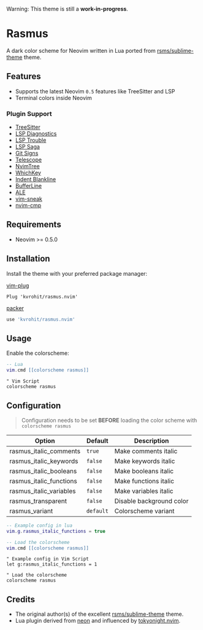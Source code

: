 Warning: This theme is still a **work-in-progress**.

# Rasmus

A dark color scheme for Neovim written in Lua ported from [rsms/sublime-theme](https://github.com/rsms/sublime-theme) theme.

## Features

- Supports the latest Neovim `0.5` features like TreeSitter and LSP
- Terminal colors inside Neovim

### Plugin Support

- [TreeSitter](https://github.com/nvim-treesitter/nvim-treesitter)
- [LSP Diagnostics](https://neovim.io/doc/user/lsp.html)
- [LSP Trouble](https://github.com/folke/lsp-trouble.nvim)
- [LSP Saga](https://github.com/glepnir/lspsaga.nvim)
- [Git Signs](https://github.com/lewis6991/gitsigns.nvim)
- [Telescope](https://github.com/nvim-telescope/telescope.nvim)
- [NvimTree](https://github.com/kyazdani42/nvim-tree.lua)
- [WhichKey](https://github.com/liuchengxu/vim-which-key)
- [Indent Blankline](https://github.com/lukas-reineke/indent-blankline.nvim)
- [BufferLine](https://github.com/akinsho/nvim-bufferline.lua)
- [ALE](https://github.com/dense-analysis/ale)
- [vim-sneak](https://github.com/justinmk/vim-sneak)
- [nvim-cmp](https://github.com/hrsh7th/nvim-cmp)

## Requirements

- Neovim >= 0.5.0

## Installation

Install the theme with your preferred package manager:

[vim-plug](https://github.com/junegunn/vim-plug)

```vim
Plug 'kvrohit/rasmus.nvim'
```

[packer](https://github.com/wbthomason/packer.nvim)

```lua
use 'kvrohit/rasmus.nvim'
```

## Usage

Enable the colorscheme:

```lua
-- Lua
vim.cmd [[colorscheme rasmus]]
```

```vim
" Vim Script
colorscheme rasmus
```

## Configuration

> Configuration needs to be set **BEFORE** loading the color scheme with `colorscheme rasmus`

| Option                  | Default   | Description              |
| ------------------------| --------- | ------------------------ |
| rasmus_italic_comments  | `true`    | Make comments italic     |
| rasmus_italic_keywords  | `false`   | Make keywords italic     |
| rasmus_italic_booleans  | `false`   | Make booleans italic     |
| rasmus_italic_functions | `false`   | Make functions italic    |
| rasmus_italic_variables | `false`   | Make variables italic    |
| rasmus_transparent      | `false`   | Disable background color |
| rasmus_variant          | `default` | Colorscheme variant      |

```lua
-- Example config in lua
vim.g.rasmus_italic_functions = true

-- Load the colorscheme
vim.cmd [[colorscheme rasmus]]
```

```vim
" Example config in Vim Script
let g:rasmus_italic_functions = 1

" Load the colorscheme
colorscheme rasmus
```

## Credits

- The original author(s) of the excellent [rsms/sublime-theme](https://github.com/rsms/sublime-theme) theme.
- Lua plugin derived from [neon](https://github.com/rafamadriz/neon) and influenced by [tokyonight.nvim](https://github.com/folke/tokyonight.nvim).
